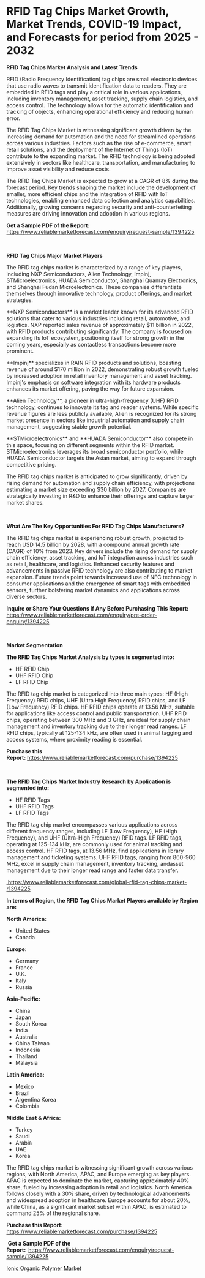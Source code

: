 <p><h1>RFID Tag Chips Market Growth, Market Trends, COVID-19 Impact, and Forecasts for period from 2025 - 2032</h1></p><p><strong>RFID Tag Chips Market Analysis and Latest Trends</strong></p>
<p><p>RFID (Radio Frequency Identification) tag chips are small electronic devices that use radio waves to transmit identification data to readers. They are embedded in RFID tags and play a critical role in various applications, including inventory management, asset tracking, supply chain logistics, and access control. The technology allows for the automatic identification and tracking of objects, enhancing operational efficiency and reducing human error.</p><p>The RFID Tag Chips Market is witnessing significant growth driven by the increasing demand for automation and the need for streamlined operations across various industries. Factors such as the rise of e-commerce, smart retail solutions, and the deployment of the Internet of Things (IoT) contribute to the expanding market. The RFID technology is being adopted extensively in sectors like healthcare, transportation, and manufacturing to improve asset visibility and reduce costs.</p><p>The RFID Tag Chips Market is expected to grow at a CAGR of 8% during the forecast period. Key trends shaping the market include the development of smaller, more efficient chips and the integration of RFID with IoT technologies, enabling enhanced data collection and analytics capabilities. Additionally, growing concerns regarding security and anti-counterfeiting measures are driving innovation and adoption in various regions.</p></p>
<p><strong>Get a Sample PDF of the Report:&nbsp;</strong> <a href="https://www.reliablemarketforecast.com/enquiry/request-sample/1394225?utm_campaign=3310&utm_medium=2&utm_source=Github&utm_content=ia&utm_term=22032025&utm_id=rfid-tag-chips">https://www.reliablemarketforecast.com/enquiry/request-sample/1394225</a></p>
<p>&nbsp;</p>
<p><strong>RFID Tag Chips Major Market Players</strong></p>
<p><p>The RFID tag chips market is characterized by a range of key players, including NXP Semiconductors, Alien Technology, Impinj, STMicroelectronics, HUADA Semiconductor, Shanghai Quanray Electronics, and Shanghai Fudan Microelectronics. These companies differentiate themselves through innovative technology, product offerings, and market strategies.</p><p>**NXP Semiconductors** is a market leader known for its advanced RFID solutions that cater to various industries including retail, automotive, and logistics. NXP reported sales revenue of approximately $11 billion in 2022, with RFID products contributing significantly. The company is focused on expanding its IoT ecosystem, positioning itself for strong growth in the coming years, especially as contactless transactions become more prominent.</p><p>**Impinj** specializes in RAIN RFID products and solutions, boasting revenue of around $170 million in 2022, demonstrating robust growth fueled by increased adoption in retail inventory management and asset tracking. Impinj's emphasis on software integration with its hardware products enhances its market offering, paving the way for future expansion.</p><p>**Alien Technology**, a pioneer in ultra-high-frequency (UHF) RFID technology, continues to innovate its tag and reader systems. While specific revenue figures are less publicly available, Alien is recognized for its strong market presence in sectors like industrial automation and supply chain management, suggesting stable growth potential.</p><p>**STMicroelectronics** and **HUADA Semiconductor** also compete in this space, focusing on different segments within the RFID market. STMicroelectronics leverages its broad semiconductor portfolio, while HUADA Semiconductor targets the Asian market, aiming to expand through competitive pricing.</p><p>The RFID tag chips market is anticipated to grow significantly, driven by rising demand for automation and supply chain efficiency, with projections estimating a market size exceeding $30 billion by 2027. Companies are strategically investing in R&D to enhance their offerings and capture larger market shares.</p></p>
<p>&nbsp;</p>
<p><strong>What Are The Key Opportunities For RFID Tag Chips Manufacturers?</strong></p>
<p><p>The RFID tag chips market is experiencing robust growth, projected to reach USD 14.5 billion by 2028, with a compound annual growth rate (CAGR) of 10% from 2023. Key drivers include the rising demand for supply chain efficiency, asset tracking, and IoT integration across industries such as retail, healthcare, and logistics. Enhanced security features and advancements in passive RFID technology are also contributing to market expansion. Future trends point towards increased use of NFC technology in consumer applications and the emergence of smart tags with embedded sensors, further bolstering market dynamics and applications across diverse sectors.</p></p>
<p><strong>Inquire or Share Your Questions If Any Before Purchasing This Report:</strong> <a href="https://www.reliablemarketforecast.com/enquiry/pre-order-enquiry/1394225?utm_campaign=3310&utm_medium=2&utm_source=Github&utm_content=ia&utm_term=22032025&utm_id=rfid-tag-chips">https://www.reliablemarketforecast.com/enquiry/pre-order-enquiry/1394225</a></p>
<p>&nbsp;</p>
<p><strong>Market Segmentation</strong></p>
<p><strong>The RFID Tag Chips Market Analysis by types is segmented into:</strong></p>
<p><ul><li>HF RFID Chip</li><li>UHF RFID Chip</li><li>LF RFID Chip</li></ul></p>
<p><p>The RFID tag chip market is categorized into three main types: HF (High Frequency) RFID chips, UHF (Ultra High Frequency) RFID chips, and LF (Low Frequency) RFID chips. HF RFID chips operate at 13.56 MHz, suitable for applications like access control and public transportation. UHF RFID chips, operating between 300 MHz and 3 GHz, are ideal for supply chain management and inventory tracking due to their longer read ranges. LF RFID chips, typically at 125-134 kHz, are often used in animal tagging and access systems, where proximity reading is essential.</p></p>
<p><strong>Purchase this Report:&nbsp;</strong><a href="https://www.reliablemarketforecast.com/purchase/1394225?utm_campaign=3310&utm_medium=2&utm_source=Github&utm_content=ia&utm_term=22032025&utm_id=rfid-tag-chips">https://www.reliablemarketforecast.com/purchase/1394225</a></p>
<p>&nbsp;</p>
<p><strong>The RFID Tag Chips Market Industry Research by Application is segmented into:</strong></p>
<p><ul><li>HF RFID Tags</li><li>UHF RFID Tags</li><li>LF RFID Tags</li></ul></p>
<p><p>The RFID tag chip market encompasses various applications across different frequency ranges, including LF (Low Frequency), HF (High Frequency), and UHF (Ultra-High Frequency) RFID tags. LF RFID tags, operating at 125-134 kHz, are commonly used for animal tracking and access control. HF RFID tags, at 13.56 MHz, find applications in library management and ticketing systems. UHF RFID tags, ranging from 860-960 MHz, excel in supply chain management, inventory tracking, andasset management due to their longer read range and faster data transfer.</p></p>
<p><a href="https://www.reliablemarketforecast.com/global-rfid-tag-chips-market-r1394225?utm_campaign=3310&utm_medium=2&utm_source=Github&utm_content=ia&utm_term=22032025&utm_id=rfid-tag-chips">&nbsp;https://www.reliablemarketforecast.com/global-rfid-tag-chips-market-r1394225</a></p>
<p><strong>In terms of Region, the RFID Tag Chips Market Players available by Region are:</strong></p>
<p>
    <p> <strong> North America: </strong>
        <ul>
            <li>United States</li>
            <li>Canada</li>
        </ul>
        </p> 
    <p> <strong> Europe: </strong>
        <ul>
            <li>Germany</li>
            <li>France</li>
            <li>U.K.</li>
            <li>Italy</li>
            <li>Russia</li>
        </ul>
        </p> 
    <p> <strong> Asia-Pacific: </strong>
        <ul>
            <li>China</li>
            <li>Japan</li>
            <li>South Korea</li>
            <li>India</li>
            <li>Australia</li>
            <li>China Taiwan</li>
            <li>Indonesia</li>
            <li>Thailand</li>
            <li>Malaysia</li>
        </ul>
        </p> 
    <p> <strong> Latin America: </strong>
        <ul>
            <li>Mexico</li>
            <li>Brazil</li>
            <li>Argentina Korea</li>
            <li>Colombia</li>
        </ul>
        </p> 
    <p> <strong> Middle East & Africa: </strong>
        <ul>
            <li>Turkey</li>
            <li>Saudi</li>
            <li>Arabia</li>
            <li>UAE</li>
            <li>Korea</li>
        </ul>
    </p>
    </p>
<p><p>The RFID tag chips market is witnessing significant growth across various regions, with North America, APAC, and Europe emerging as key players. APAC is expected to dominate the market, capturing approximately 40% share, fueled by increasing adoption in retail and logistics. North America follows closely with a 30% share, driven by technological advancements and widespread adoption in healthcare. Europe accounts for about 20%, while China, as a significant market subset within APAC, is estimated to command 25% of the regional share.</p></p>
<p><strong>Purchase this Report: </strong><a href="https://www.reliablemarketforecast.com/purchase/1394225?utm_campaign=3310&utm_medium=2&utm_source=Github&utm_content=ia&utm_term=22032025&utm_id=rfid-tag-chips">https://www.reliablemarketforecast.com/purchase/1394225</a></p>
<p>&nbsp;<strong>Get a Sample PDF of the Report:&nbsp;&nbsp;</strong><a href="https://www.reliablemarketforecast.com/enquiry/request-sample/1394225?utm_campaign=3310&utm_medium=2&utm_source=Github&utm_content=ia&utm_term=22032025&utm_id=rfid-tag-chips">https://www.reliablemarketforecast.com/enquiry/request-sample/1394225</a></p>
<p><strong></strong></p>
<p><p><a href="https://github.com/fraryatena85/Market-Research-Report-List-1/blob/main/ionic-organic-polymer-market.md?utm_campaign=3310&utm_medium=2&utm_source=Github&utm_content=ia&utm_term=22032025&utm_id=rfid-tag-chips">Ionic Organic Polymer Market</a></p></p>